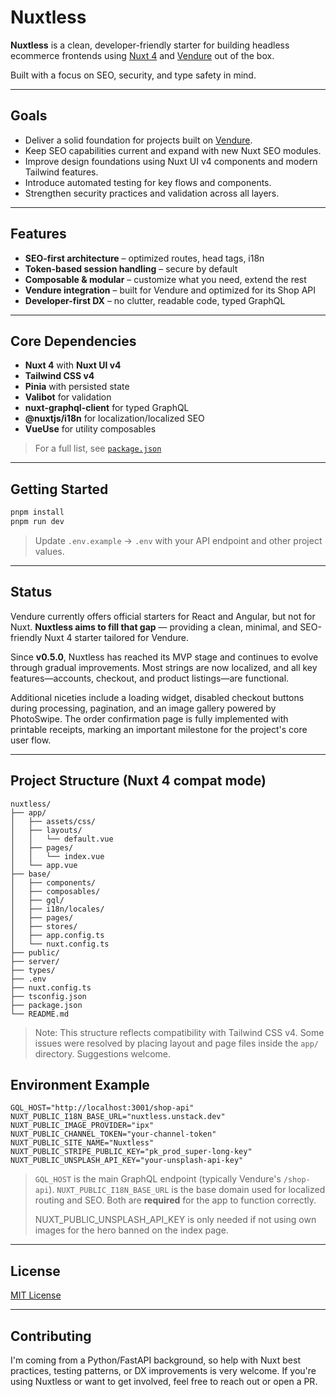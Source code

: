# Nuxtless

**Nuxtless** is a clean, developer-friendly starter for building headless ecommerce frontends using [Nuxt 4](https://nuxt.com) and [Vendure](https://www.vendure.io) out of the box.

Built with a focus on SEO, security, and type safety in mind.

---

## Goals

* Deliver a solid foundation for projects built on [Vendure](https://www.vendure.io).
* Keep SEO capabilities current and expand with new Nuxt SEO modules.
* Improve design foundations using Nuxt UI v4 components and modern Tailwind features.
* Introduce automated testing for key flows and components.
* Strengthen security practices and validation across all layers.

---

## Features

* **SEO-first architecture** – optimized routes, head tags, i18n
* **Token-based session handling** – secure by default
* **Composable & modular** – customize what you need, extend the rest
* **Vendure integration** – built for Vendure and optimized for its Shop API
* **Developer-first DX** – no clutter, readable code, typed GraphQL

---

## Core Dependencies

* **Nuxt 4** with **Nuxt UI v4**
* **Tailwind CSS v4**
* **Pinia** with persisted state
* **Valibot** for validation
* **nuxt-graphql-client** for typed GraphQL
* **@nuxtjs/i18n** for localization/localized SEO
* **VueUse** for utility composables

> For a full list, see [`package.json`](./package.json)

---

## Getting Started

```bash
pnpm install
pnpm run dev
```

> Update `.env.example` → `.env` with your API endpoint and other project values.

---

## Status

Vendure currently offers official starters for React and Angular, but not for Nuxt. **Nuxtless aims to fill that gap** — providing a clean, minimal, and SEO-friendly Nuxt 4 starter tailored for Vendure.

Since **v0.5.0**, Nuxtless has reached its MVP stage and continues to evolve through gradual improvements. Most strings are now localized, and all key features—accounts, checkout, and product listings—are functional.

Additional niceties include a loading widget, disabled checkout buttons during processing, pagination, and an image gallery powered by PhotoSwipe. The order confirmation page is fully implemented with printable receipts, marking an important milestone for the project's core user flow.

---

## Project Structure (Nuxt 4 compat mode)

```
nuxtless/
├── app/
│   ├── assets/css/
│   ├── layouts/
│   │   └── default.vue
│   ├── pages/
│   │   └── index.vue
│   └── app.vue
├── base/
│   ├── components/
│   ├── composables/
│   ├── gql/
│   ├── i18n/locales/
│   ├── pages/
│   ├── stores/
│   ├── app.config.ts
│   └── nuxt.config.ts
├── public/
├── server/
├── types/
├── .env
├── nuxt.config.ts
├── tsconfig.json
├── package.json
└── README.md
```

> Note: This structure reflects compatibility with Tailwind CSS v4. Some issues were resolved by placing layout and page files inside the `app/` directory. Suggestions welcome.

## Environment Example

```env
GQL_HOST="http://localhost:3001/shop-api"
NUXT_PUBLIC_I18N_BASE_URL="nuxtless.unstack.dev"
NUXT_PUBLIC_IMAGE_PROVIDER="ipx"
NUXT_PUBLIC_CHANNEL_TOKEN="your-channel-token"
NUXT_PUBLIC_SITE_NAME="Nuxtless"
NUXT_PUBLIC_STRIPE_PUBLIC_KEY="pk_prod_super-long-key"
NUXT_PUBLIC_UNSPLASH_API_KEY="your-unsplash-api-key"
```

> `GQL_HOST` is the main GraphQL endpoint (typically Vendure's `/shop-api`). `NUXT_PUBLIC_I18N_BASE_URL` is the base domain used for localized routing and SEO. Both are **required** for the app to function correctly.
>
> NUXT_PUBLIC_UNSPLASH_API_KEY is only needed if not using own images for the hero banned on the index page.

---

## License

[MIT License](./LICENSE)

---

## Contributing

I'm coming from a Python/FastAPI background, so help with Nuxt best practices, testing patterns, or DX improvements is very welcome. If you're using Nuxtless or want to get involved, feel free to reach out or open a PR.
